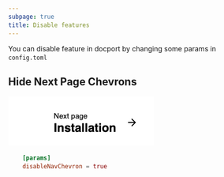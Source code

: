 ```yaml
---
subpage: true
title: Disable features
---
```


You can disable feature in docport by changing some params in `config.toml`


## Hide Next Page Chevrons

![](chevrons.png?classes=border,shadow)

```toml
	[params]
	disableNavChevron = true
```
